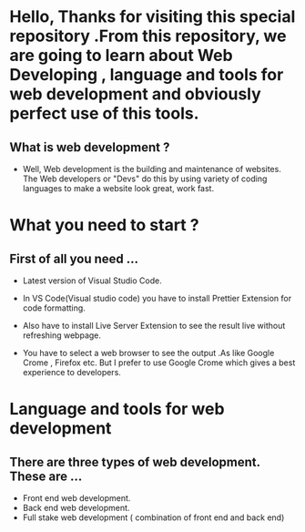 # Hello, Thanks for visiting this special repository .From this repository, we are going to learn about Web Developing , language and tools for web development and obviously perfect use of this tools.

## What is web development ?

- Well, Web development is the building and maintenance of websites. The Web developers or "Devs" do this by using variety of coding languages to make a website look great, work fast.


#  What you need to start ?
 ## First of all you need ...
 - Latest version of  Visual Studio Code.
-  In VS Code(Visual studio code) you have to install Prettier Extension for code  formatting.
- Also have to install Live Server Extension to see the result live without refreshing webpage.

- You have to select a web browser to see the output .As like Google Crome , Firefox etc. But I prefer to use Google Crome which gives a best experience to developers.

# Language and tools for web development

## There are three types of web development. These are ...

- Front end
web development.
- Back end web development.
- Full stake web development ( combination of front end and back end)
